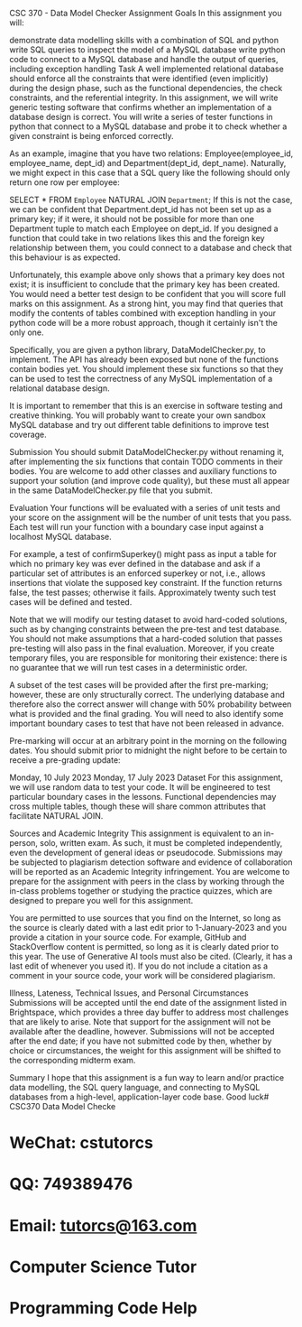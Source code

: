 
CSC 370 - Data Model Checker
Assignment Goals
In this assignment you will:

demonstrate data modelling skills with a combination of SQL and python
write SQL queries to inspect the model of a MySQL database
write python code to connect to a MySQL database and handle the output of queries, including exception handling
Task
A well implemented relational database should enforce all the constraints that were identified (even implicitly) during the design phase, such as the functional dependencies, the check constraints, and the referential integrity. In this assignment, we will write generic testing software that confirms whether an implementation of a database design is correct. You will write a series of tester functions in python that connect to a MySQL database and probe it to check whether a given constraint is being enforced correctly.

As an example, imagine that you have two relations: Employee(employee_id, employee_name, dept_id) and Department(dept_id, dept_name). Naturally, we might expect in this case that a SQL query like the following should only return one row per employee:

SELECT *
FROM `Employee`
    NATURAL JOIN `Department`;
If this is not the case, we can be confident that Department.dept_id has not been set up as a primary key; if it were, it should not be possible for more than one Department tuple to match each Employee on dept_id. If you designed a function that could take in two relations likes this and the foreign key relationship between them, you could connect to a database and check that this behaviour is as expected.

Unfortunately, this example above only shows that a primary key does not exist; it is insufficient to conclude that the primary key has been created. You would need a better test design to be confident that you will score full marks on this assignment. As a strong hint, you may find that queries that modify the contents of tables combined with exception handling in your python code will be a more robust approach, though it certainly isn't the only one.

Specifically, you are given a python library, DataModelChecker.py, to implement. The API has already been exposed but none of the functions contain bodies yet. You should implement these six functions so that they can be used to test the correctness of any MySQL implementation of a relational database design.

It is important to remember that this is an exercise in software testing and creative thinking. You will probably want to create your own sandbox MySQL database and try out different table definitions to improve test coverage.


Submission
You should submit DataModelChecker.py without renaming it, after implementing the six functions that contain TODO comments in their bodies. You are welcome to add other classes and auxiliary functions to support your solution (and improve code quality), but these must all appear in the same DataModelChecker.py file that you submit.

Evaluation
Your functions will be evaluated with a series of unit tests and your score on the assignment will be the number of unit tests that you pass. Each test will run your function with a boundary case input against a localhost MySQL database.

For example, a test of confirmSuperkey() might pass as input a table for which no primary key was ever defined in the database and ask if a particular set of attributes is an enforced superkey or not, i.e., allows insertions that violate the supposed key constraint. If the function returns false, the test passes; otherwise it fails. Approximately twenty such test cases will be defined and tested.

Note that we will modify our testing dataset to avoid hard-coded solutions, such as by changing constraints between the pre-test and test database. You should not make assumptions that a hard-coded solution that passes pre-testing will also pass in the final evaluation. Moreover, if you create temporary files, you are responsible for monitoring their existence: there is no guarantee that we will run test cases in a deterministic order.

A subset of the test cases will be provided after the first pre-marking; however, these are only structurally correct. The underlying database and therefore also the correct answer will change with 50% probability between what is provided and the final grading. You will need to also identify some important boundary cases to test that have not been released in advance.

Pre-marking will occur at an arbitrary point in the morning on the following dates. You should submit prior to midnight the night before to be certain to receive a pre-grading update:

Monday, 10 July 2023
Monday, 17 July 2023
Dataset
For this assignment, we will use random data to test your code. It will be engineered to test particular boundary cases in the lessons. Functional dependencies may cross multiple tables, though these will share common attributes that facilitate NATURAL JOIN.


Sources and Academic Integrity
This assignment is equivalent to an in-person, solo, written exam. As such, it must be completed independently, even the development of general ideas or pseudocode. Submissions may be subjected to plagiarism detection software and evidence of collaboration will be reported as an Academic Integrity infringement. You are welcome to prepare for the assignment with peers in the class by working through the in-class problems together or studying the practice quizzes, which are designed to prepare you well for this assignment.

You are permitted to use sources that you find on the Internet, so long as the source is clearly dated with a last edit prior to 1-January-2023 and you provide a citation in your source code. For example, GitHub and StackOverflow content is permitted, so long as it is clearly dated prior to this year. The use of Generative AI tools must also be cited. (Clearly, it has a last edit of whenever you used it). If you do not include a citation as a comment in your source code, your work will be considered plagiarism.

Illness, Lateness, Technical Issues, and Personal Circumstances
Submissions will be accepted until the end date of the assignment listed in Brightspace, which provides a three day buffer to address most challenges that are likely to arise. Note that support for the assignment will not be available after the deadline, however. Submissions will not be accepted after the end date; if you have not submitted code by then, whether by choice or circumstances, the weight for this assignment will be shifted to the corresponding midterm exam.

Summary
I hope that this assignment is a fun way to learn and/or practice data modelling, the SQL query language, and connecting to MySQL databases from a high-level, application-layer code base. Good luck# CSC370 Data Model Checke

# WeChat: cstutorcs

# QQ: 749389476

# Email: tutorcs@163.com

# Computer Science Tutor

# Programming Code Help

